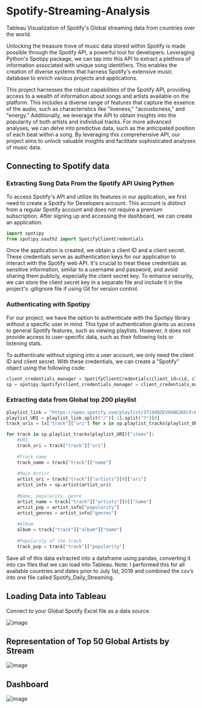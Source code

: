 # Spotify-Streaming-Analysis
Tableau Visualization of Spotify's Global streaming data from countries over the world.

Unlocking the treasure trove of music data stored within Spotify is made possible through the Spotify API, a powerful tool for developers. Leveraging Python's Spotipy package, we can tap into this API to extract a plethora of information associated with unique song identifiers. This enables the creation of diverse systems that harness Spotify's extensive music database to enrich various projects and applications.

This project harnesses the robust capabilities of the Spotify API, providing access to a wealth of information about songs and artists available on the platform. This includes a diverse range of features that capture the essence of the audio, such as characteristics like "liveness," "acousticness," and "energy." Additionally, we leverage the API to obtain insights into the popularity of both artists and individual tracks. For more advanced analyses, we can delve into predictive data, such as the anticipated position of each beat within a song. By leveraging this comprehensive API, our project aims to unlock valuable insights and facilitate sophisticated analyses of music data.

## Connecting to Spotify data

### Extracting Song Data From the Spotify API Using Python

To access Spotify's API and utilize its features in our application, we first need to create a Spotify for Developers account. This account is distinct from a regular Spotify account and does not require a premium subscription. After signing up and accessing the dashboard, we can create an application.

```python
import spotipy
from spotipy.oauth2 import SpotifyClientCredentials
```

Once the application is created, we obtain a client ID and a client secret. These credentials serve as authentication keys for our application to interact with the Spotify web API. It's crucial to treat these credentials as sensitive information, similar to a username and password, and avoid sharing them publicly, especially the client secret key. To enhance security, we can store the client secret key in a separate file and include it in the project's .gitignore file if using Git for version control.

### Authenticating with Spotipy

For our project, we have the option to authenticate with the Spotipy library without a specific user in mind. This type of authentication grants us access to general Spotify features, such as viewing playlists. However, it does not provide access to user-specific data, such as their following lists or listening stats.

To authenticate without signing into a user account, we only need the client ID and client secret. With these credentials, we can create a "Spotify" object using the following code:

```python
client_credentials_manager = SpotifyClientCredentials(client_id=cid, client_secret=secret)
sp = spotipy.Spotify(client_credentials_manager = client_credentials_manager)
```

### Extracting data from Global top 200 playlist

```python
playlist_link = "https://open.spotify.com/playlist/37i9dQZEVXbNG2KDcFcKOF?si=1333723a6eff4b7f"
playlist_URI = playlist_link.split("/")[-1].split("?")[0]
track_uris = [x["track"]["uri"] for x in sp.playlist_tracks(playlist_URI)["items"]]
```

```python
for track in sp.playlist_tracks(playlist_URI)["items"]:
    #URI
    track_uri = track["track"]["uri"]
    
    #Track name
    track_name = track["track"]["name"]
    
    #Main Artist
    artist_uri = track["track"]["artists"][0]["uri"]
    artist_info = sp.artist(artist_uri)
    
    #Name, popularity, genre
    artist_name = track["track"]["artists"][0]["name"]
    artist_pop = artist_info["popularity"]
    artist_genres = artist_info["genres"]
    
    #Album
    album = track["track"]["album"]["name"]
    
    #Popularity of the track
    track_pop = track["track"]["popularity"]
```
Save all of this data extracted into a dataframe using pandas, converting it into csv files that we can load into Tableau. 
Note: I performed this for all available countries and dates prior to July 1st, 2019 and combined the csv’s into one file called Spotify_Daily_Streaming. 

## Loading Data into Tableau

Connect to your Global Spotify Excel file as a data source.

![image](https://github.com/heetc27/Spotify-Streaming-Analysis/assets/51861740/590a4b53-439b-4925-ad55-814ec1f57783)

## Representation of Top 50 Global Artists by Stream
![image](https://github.com/heetc27/Spotify-Streaming-Analysis/assets/51861740/629ee218-bace-4572-a3ed-df953fc63e05)

## Dashboard
![image](https://github.com/heetc27/Spotify-Streaming-Analysis/assets/51861740/5ee07876-97e4-4382-97c4-33bc1ed442ea)



